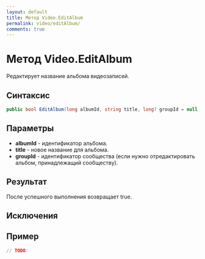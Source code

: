 ```yaml
---
layout: default
title: Метод Video.EditAlbum
permalink: video/editAlbum/
comments: true
---
```

# Метод Video.EditAlbum
Редактирует название альбома видеозаписей.

## Синтаксис
```csharp
public bool EditAlbum(long albumId, string title, long? groupId = null)
```

## Параметры
+ **albumId** - идентификатор альбома.
+ **title** - новое название для альбома.
+ **groupId** - идентификатор сообщества (если нужно отредактировать альбом, принадлежащий сообществу).

## Результат
После успешного выполнения возвращает true.

## Исключения

## Пример
```csharp
// TODO:
```